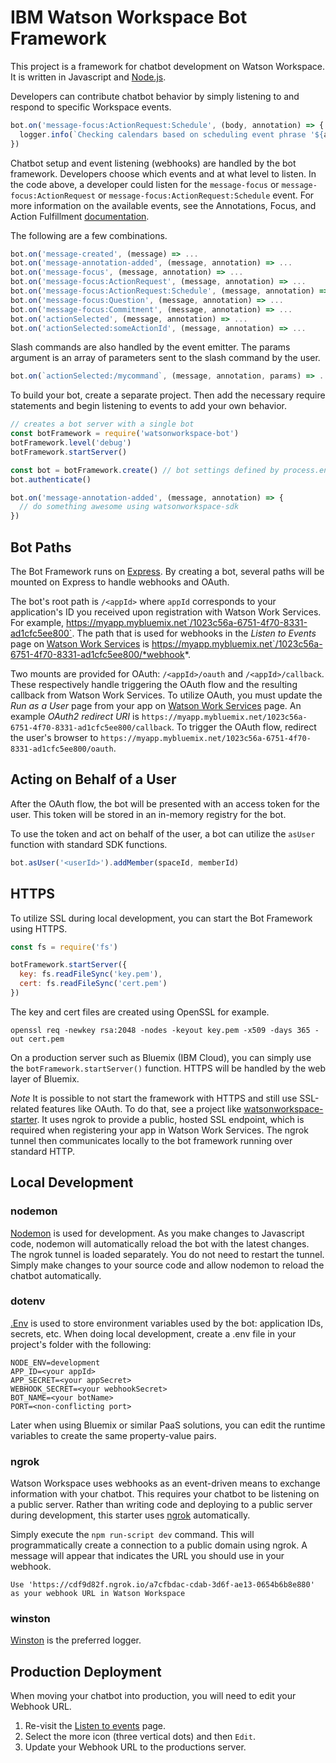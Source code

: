 # IBM Watson Workspace Bot Framework

This project is a framework for chatbot development on Watson Workspace. It is written in Javascript and [Node.js](https://nodejs.org).

Developers can contribute chatbot behavior by simply listening to and respond to specific Workspace events.

```javascript
bot.on('message-focus:ActionRequest:Schedule', (body, annotation) => {
  logger.info(`Checking calendars based on scheduling event phrase '${annotation.phrase}'`)
})
```

Chatbot setup and event listening (webhooks) are handled by the bot framework. Developers choose which events and at what level to listen. In the code above, a developer could listen for the `message-focus` or `message-focus:ActionRequest` or `message-focus:ActionRequest:Schedule` event. For more information on the available events, see the Annotations, Focus, and Action Fulfillment [documentation](https://developer.watsonwork.ibm.com/docs).

The following are a few combinations.
```javascript
bot.on('message-created', (message) => ...
bot.on('message-annotation-added', (message, annotation) => ...
bot.on('message-focus', (message, annotation) => ...
bot.on('message-focus:ActionRequest', (message, annotation) => ...
bot.on('message-focus:ActionRequest:Schedule', (message, annotation) => ...
bot.on('message-focus:Question', (message, annotation) => ...
bot.on('message-focus:Commitment', (message, annotation) => ...
bot.on('actionSelected', (message, annotation) => ...
bot.on('actionSelected:someActionId', (message, annotation) => ...
```

Slash commands are also handled by the event emitter. The params argument is an array of parameters sent to the slash command by the user.
```javascript
bot.on(`actionSelected:/mycommand`, (message, annotation, params) => ...
```


To build your bot, create a separate project. Then add the necessary require statements and begin listening to events to add your own behavior.

```javascript
// creates a bot server with a single bot
const botFramework = require('watsonworkspace-bot')
botFramework.level('debug')
botFramework.startServer()

const bot = botFramework.create() // bot settings defined by process.env
bot.authenticate()

bot.on('message-annotation-added', (message, annotation) => {
  // do something awesome using watsonworkspace-sdk
})
```

## Bot Paths
The Bot Framework runs on [Express](http://expressjs.com). By creating a bot, several paths will be mounted on Express to handle webhooks and OAuth.

The bot's root path is `/<appId>` where `appId` corresponds to your application's ID you received upon registration with Watson Work Services. For example, https://myapp.mybluemix.net`/1023c56a-6751-4f70-8331-ad1cfc5ee800`. The path that is used for webhooks in the *Listen to Events* page on [Watson Work Services](https://developer.watsonwork.ibm.com/apps) is https://myapp.mybluemix.net`/1023c56a-6751-4f70-8331-ad1cfc5ee800/*webhook*.

Two mounts are provided for OAuth: `/<appId>/oauth` and `/<appId>/callback`. These respectively handle triggering the OAuth flow and the resulting callback from Watson Work Services. To utilize OAuth, you must update the *Run as a User* page from your app on [Watson Work Services](https://developer.watsonwork.ibm.com/apps) page. An example *OAuth2 redirect URI* is `https://myapp.mybluemix.net/1023c56a-6751-4f70-8331-ad1cfc5ee800/callback`. To trigger the OAuth flow, redirect the user's browser to `https://myapp.mybluemix.net/1023c56a-6751-4f70-8331-ad1cfc5ee800/oauth`.

## Acting on Behalf of a User
After the OAuth flow, the bot will be presented with an access token for the user. This token will be stored in an in-memory registry for the bot.

To use the token and act on behalf of the user, a bot can utilize the `asUser` function with standard SDK functions.

```javascript
bot.asUser('<userId>').addMember(spaceId, memberId)
```

## HTTPS
To utilize SSL during local development, you can start the Bot Framework using HTTPS.

```javascript
const fs = require('fs')

botFramework.startServer({
  key: fs.readFileSync('key.pem'),
  cert: fs.readFileSync('cert.pem')
})
```

The key and cert files are created using OpenSSL for example.

```
openssl req -newkey rsa:2048 -nodes -keyout key.pem -x509 -days 365 -out cert.pem
```

On a production server such as Bluemix (IBM Cloud), you can simply use the `botFramework.startServer()` function.  HTTPS will be handled by the web layer of Bluemix.

*Note* It is possible to not start the framework with HTTPS and still use SSL-related features like OAuth. 
To do that, see a project like [watsonworkspace-starter](https://github.com/van-ibm/watsonworkspace-starter). It uses ngrok to provide a public, hosted SSL endpoint, which is required when registering your app in Watson Work Services. 
The ngrok tunnel then communicates locally to the bot framework running over standard HTTP.

## Local Development
### nodemon

[Nodemon](https://github.com/remy/nodemon) is used for development. As you make changes to Javascript code, nodemon will automatically reload the bot with the latest changes. The ngrok tunnel is loaded separately. You do not need to restart the tunnel. Simply make changes to your source code and allow nodemon to reload the chatbot automatically.

### dotenv
[.Env](https://www.npmjs.com/package/dotenv) is used to store environment variables used by the bot: application IDs, secrets, etc. When doing local development, create a .env file in your project's folder with the following:

```
NODE_ENV=development
APP_ID=<your appId>
APP_SECRET=<your appSecret>
WEBHOOK_SECRET=<your webhookSecret>
BOT_NAME=<your botName>
PORT=<non-conflicting port>
```

Later when using Bluemix or similar PaaS solutions, you can edit the runtime variables to create the same property-value pairs.

### ngrok

Watson Workspace uses webhooks as an event-driven means to exchange information with your chatbot. This requires your chatbot to be listening on a public server. Rather than writing code and deploying to a public server during development, this starter uses [ngrok](https://ngrok.com/) automatically.

Simply execute the `npm run-script dev` command. This will programmatically create a connection to a public domain using ngrok. A message will appear that indicates the URL you should use in your webhook.

```
Use 'https://cdf9d82f.ngrok.io/a7cfbdac-cdab-3d6f-ae13-0654b6b8e880' as your webhook URL in Watson Workspace
```

### winston

[Winston](https://github.com/winstonjs/winston) is the preferred logger.

## Production Deployment

When moving your chatbot into production, you will need to edit your Webhook URL.

1. Re-visit the [Listen to events](https://developer.watsonwork.ibm.com/apps/dashboard/webhooks) page.
2. Select the more icon (three vertical dots) and then `Edit`.
3. Update your Webhook URL to the productions server.
